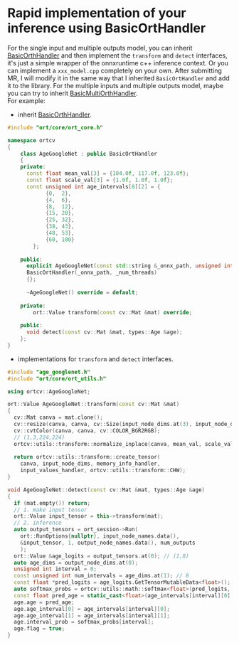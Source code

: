 # Rapid implementation of your inference using BasicOrtHandler
For the single input and multiple outputs model, you can inherit [BasicOrthHandler](https://github.com/DefTruth/litehub/blob/main/ort/core/ort_handler.h) and then implement the
`transform` and `detect` interfaces, it's just a simple wrapper of the onnxruntime c++ inference context. Or you can implement a `xxx_model.cpp` completely on your own. 
After submitting MR, I will modify it in the same way that I inherited `BasicOrtHandler` and add it to the library. For the multiple inputs and multiple outputs model, maybe you can try to inherit [BasicMultiOrthHandler](https://github.com/DefTruth/litehub/blob/main/ort/core/ort_handler.h).   
For example:
* inherit [BasicOrthHandler](https://github.com/DefTruth/litehub/blob/main/ort/core/ort_handler.h).
```c++
#include "ort/core/ort_core.h"

namespace ortcv
{
    class AgeGoogleNet : public BasicOrtHandler
    {
    private:
      const float mean_val[3] = {104.0f, 117.0f, 123.0f};
      const float scale_val[3] = {1.0f, 1.0f, 1.0f};
      const unsigned int age_intervals[8][2] = {
            {0,  2},
            {4,  6},
            {8,  12},
            {15, 20},
            {25, 32},
            {38, 43},
            {48, 53},
            {60, 100}
        };
    
    public:
      explicit AgeGoogleNet(const std::string &_onnx_path, unsigned int _num_threads = 1) :
      BasicOrtHandler(_onnx_path, _num_threads)
      {};
        
      ~AgeGoogleNet() override = default;
        
    private:
        ort::Value transform(const cv::Mat &mat) override;
    
    public:
      void detect(const cv::Mat &mat, types::Age &age);
    };
}
``` 
* implementations for `transform` and `detect` interfaces.
```c++
#include "age_googlenet.h"
#include "ort/core/ort_utils.h"

using ortcv::AgeGoogleNet;

ort::Value AgeGoogleNet::transform(const cv::Mat &mat)
{
  cv::Mat canva = mat.clone();
  cv::resize(canva, canva, cv::Size(input_node_dims.at(3), input_node_dims.at(2)));
  cv::cvtColor(canva, canva, cv::COLOR_BGR2RGB);
  // (1,3,224,224)
  ortcv::utils::transform::normalize_inplace(canva, mean_val, scale_val); // float32
    
  return ortcv::utils::transform::create_tensor(
    canva, input_node_dims, memory_info_handler,
    input_values_handler, ortcv::utils::transform::CHW);
}

void AgeGoogleNet::detect(const cv::Mat &mat, types::Age &age)
{
  if (mat.empty()) return;
  // 1. make input tensor
  ort::Value input_tensor = this->transform(mat);
  // 2. inference
  auto output_tensors = ort_session->Run(
    ort::RunOptions{nullptr}, input_node_names.data(),
    &input_tensor, 1, output_node_names.data(), num_outputs
    );
  ort::Value &age_logits = output_tensors.at(0); // (1,8)
  auto age_dims = output_node_dims.at(0);
  unsigned int interval = 0;
  const unsigned int num_intervals = age_dims.at(1); // 8
  const float *pred_logits = age_logits.GetTensorMutableData<float>();
  auto softmax_probs = ortcv::utils::math::softmax<float>(pred_logits, num_intervals, interval);
  const float pred_age = static_cast<float>(age_intervals[interval][0] + age_intervals[interval][1]) / 2.0f;
  age.age = pred_age;
  age.age_interval[0] = age_intervals[interval][0];
  age.age_interval[1] = age_intervals[interval][1];
  age.interval_prob = softmax_probs[interval];
  age.flag = true;
}
```